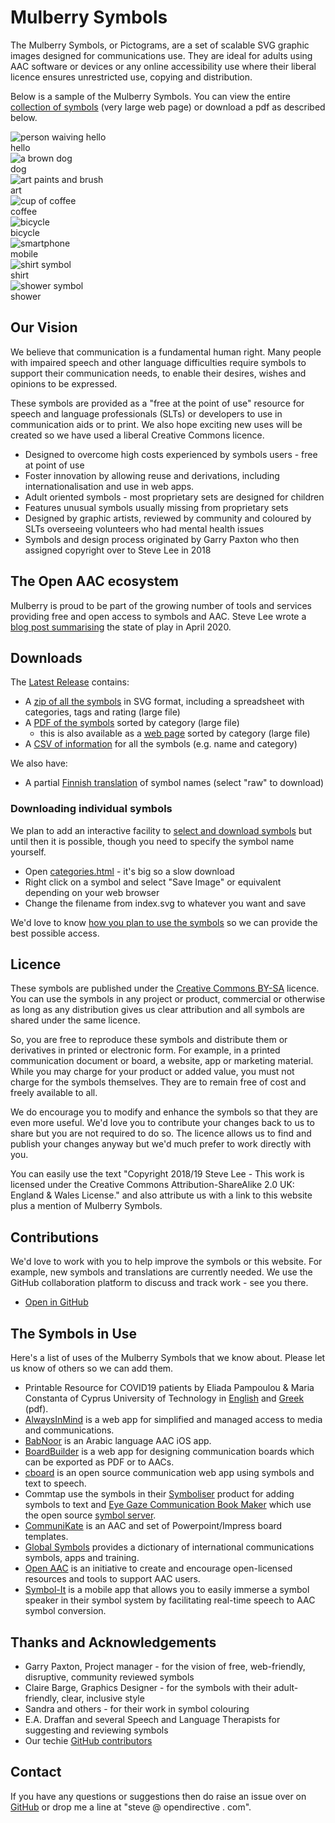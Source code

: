 # Mulberry Symbols

The Mulberry Symbols, or Pictograms, are a set of scalable SVG graphic images designed for communications use. They are ideal for adults using AAC software or devices or any online accessibility use where their liberal licence ensures unrestricted use, copying and distribution.

Below is a sample of the Mulberry Symbols. You can view the entire [collection of symbols](https://github.com/mulberrysymbols/mulberry-symbols/releases/latest/download/categories.html) (very large web page) or download a pdf as described below.

<!-- markdownlint-disable MD033 -->
<div class="container">
  
  <div class="icon">
    <img
      class="icon__svg"
      src="/assets/examples/hello.svg"
      alt="person waiving hello"
    />
    <div class="icon__title">hello</div>
  </div>

  <div class="icon">
    <img
      class="icon__svg"
      src="/assets/examples/dog.svg"
      alt="a brown dog"
    />
    <div class="icon__title">dog</div>
  </div>

  <div class="icon">
    <img
      class="icon__svg"
      src="/assets/examples/art.svg"
      alt="art paints and brush"
    />
    <div class="icon__title">art</div>
  </div>

  <div class="icon">
    <img
      class="icon__svg"
      src="/assets/examples/coffee.svg"
      alt="cup of coffee"
    />
    <div class="icon__title">coffee</div>
  </div>

  <div class="icon">
    <img
      class="icon__svg"
      src="/assets/examples/bicycle.svg"
      alt="bicycle"
    />
    <div class="icon__title">bicycle</div>
  </div>

  <div class="icon">
    <img
      class="icon__svg"
      src="/assets/examples/iPhone.svg"
      alt="smartphone"
    />
    <div class="icon__title">mobile</div>
  </div>

  <div class="icon">
    <img
      class="icon__svg"
      src="/assets/examples/shirt.svg"
      alt="shirt symbol"
    />
    <div class="icon__title">shirt</div>
  </div>

  <div class="icon">
    <img
      class="icon__svg"
      src="/assets/examples/shower.svg"
      alt="shower symbol"
    />
    <div class="icon__title">shower</div>
  </div>

</div>
<!-- markdownlint-enable MD033 -->

## Our Vision

We believe that communication is a fundamental human right. Many people with impaired speech and other language difficulties require symbols to support their communication needs, to enable their desires, wishes and opinions to be expressed.

These symbols are provided as a "free at the point of use" resource for speech and language professionals (SLTs) or developers to use in communication aids or to print. We also hope exciting new uses will be created so we have used a liberal Creative Commons licence.

- Designed to overcome high costs experienced by symbols users - free at point of use
- Foster innovation by allowing reuse and derivations, including internationalisation and use in web apps.
- Adult oriented symbols - most proprietary sets are designed for children
- Features unusual symbols usually missing from proprietary sets
- Designed by graphic artists, reviewed by community and coloured by SLTs overseeing volunteers who had mental health issues
- Symbols and design process originated by Garry Paxton who then assigned copyright over to Steve Lee in 2018

## The Open AAC ecosystem

Mulberry is proud to be part of the growing number of tools and services providing free and open access to symbols and AAC. Steve Lee wrote a [blog post summarising](https://opendirective.net/2020/04/17/the-open-communication-symbols-ecosystem/) the state of play in April 2020.

## Downloads

The [Latest Release](https://github.com/mulberrysymbols/mulberry-symbols/releases/latest) contains:

- A [zip of all the symbols](https://github.com/mulberrysymbols/mulberry-symbols/releases/latest/download/mulberry-symbols.zip) in SVG format, including a spreadsheet with categories, tags and rating (large file)
- A [PDF of the symbols](https://github.com/mulberrysymbols/mulberry-symbols/releases/latest/download/categories.pdf) sorted by category (large file)
  - this is also available as a [web page](https://github.com/mulberrysymbols/mulberry-symbols/releases/latest/download/categories.html) sorted by category (large file)
- A [CSV of information](https://github.com/mulberrysymbols/mulberry-symbols/releases/latest/download/symbol-info.csv) for all the symbols (e.g. name and category)

We also have:

- A partial [Finnish translation](https://github.com/mulberrysymbols/mulberry-symbols/blob/master/FinnishSymbolNames.csv) of symbol names (select "raw" to download)

### Downloading individual symbols

We plan to add an interactive facility to [select and download symbols](https://github.com/mulberrysymbols/mulberry-symbols/issues/31) but until then it is possible, though you need to specify the symbol name yourself.

- Open [categories.html](https://github.com/mulberrysymbols/mulberry-symbols/releases/latest/download/categories.html) - it's big so a slow download
- Right click on a symbol and select "Save Image" or equivalent depending on your web browser
- Change the filename from index.svg to whatever you want and save

We'd love to know [how you plan to use the symbols](https://github.com/mulberrysymbols/mulberry-symbols/issues/36) so we can provide the best possible access.

## Licence

These symbols are published under the [Creative Commons BY-SA](https://creativecommons.org/licenses/by-sa/4.0/) licence. You can use the symbols in any project or product, commercial or otherwise as long as any distribution gives us clear attribution and all symbols are shared under the same licence.

So, you are free to reproduce these symbols and distribute them or derivatives in printed or electronic form. For example, in a printed communication document or board, a website, app or marketing material. While you may charge for your product or added value, you must not charge for the symbols themselves. They are to remain free of cost and freely available to all.

We do encourage you to modify and enhance the symbols so that they are even more useful. We'd love you to contribute your changes back to us to share but you are not required to do so. The licence allows us to find and publish your changes anyway but we'd much prefer to work directly with you.

You can easily use the text "Copyright 2018/19 Steve Lee - This work is licensed under the Creative Commons Attribution-ShareAlike 2.0 UK: England & Wales License." and also attribute us with a link to this website plus a mention of Mulberry Symbols.

## Contributions

We'd love to work with you to help improve the symbols or this website. For example, new symbols and translations are currently needed. 
We use the GitHub collaboration platform to discuss and track work - see you there.

- [Open in GitHub](https://github.com/mulberrysymbols/mulberry-symbols)

## The Symbols in Use

Here's a list of uses of the Mulberry Symbols that we know about. Please let us know of others so we can add them.

- Printable Resource for COVID19 patients by Eliada Pampoulou &amp; Maria Constanta of Cyprus University of Technology in [English](/assets/COVID19/Covid-19_AAC-EN.pdf) and [Greek](/assets/COVID19/Covid-19_AAC-EL.pdf) (pdf).
- [AlwaysInMind](https://alwaysinmind.info) is a web app for simplified and managed access to media and communications.
- [BabNoor](https://babnoor.com) is an Arabic language AAC iOS app.
- [BoardBuilder](https://globalsymbols.com/boardbuilder) is a web app for designing communication boards which can be exported as PDF or to AACs.
- [cboard](https://www.cboard.io/) is an open source communication web app using symbols and text to speech.
- Commtap use the symbols in their [Symboliser](https://symboliser.commtap.org/) product for adding symbols to text and [Eye Gaze Communication Book Maker](https://symboliser.commtap.org/eye-gaze-communication-book-maker-powerpoint/) which use the open source [symbol server](https://symboliser.commtap.org/commtap-symbols-server-api/). 
- [CommuniKate](http://communikate.equalitytime.co.uk/) is an AAC and set of Powerpoint/Impress board templates.
- [Global Symbols](https://globalsymbols.com) provides a dictionary of international communications symbols, apps and training.
- [Open AAC](https://www.openaac.org/) is an initiative to create and encourage open-licensed resources and tools to support AAC users.
- [Symbol-It](https://symbolspeak.co/) is a mobile app that allows you to easily immerse a symbol speaker in their symbol system by facilitating real-time speech to AAC symbol conversion.

## Thanks and Acknowledgements

- Garry Paxton, Project manager - for the vision of free, web-friendly, disruptive, community reviewed symbols
- Claire Barge, Graphics Designer - for the symbols with their adult-friendly, clear, inclusive style
- Sandra and others - for their work in symbol colouring
- E.A. Draffan and several Speech and Language Therapists for suggesting and reviewing symbols
- Our techie [GitHub contributors](https://github.com/gavinhenderson/mulberry-symbols/graphs/contributors)

## Contact

If you have any questions or suggestions then do raise an issue over on [GitHub](https://github.com/mulberrysymbols/mulberry-symbols) or drop me a line at "steve @ opendirective . com".
